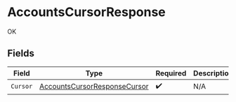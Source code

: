 # AccountsCursorResponse

OK


## Fields

| Field                                                                               | Type                                                                                | Required                                                                            | Description                                                                         |
| ----------------------------------------------------------------------------------- | ----------------------------------------------------------------------------------- | ----------------------------------------------------------------------------------- | ----------------------------------------------------------------------------------- |
| `Cursor`                                                                            | [AccountsCursorResponseCursor](../../models/shared/accountscursorresponsecursor.md) | :heavy_check_mark:                                                                  | N/A                                                                                 |